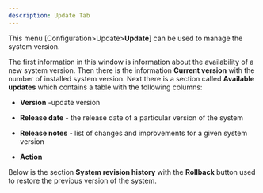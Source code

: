 ```yaml
---
description: Update Tab
---
```


This menu  [Configuration>Update>**Update**] can be used to manage the system version.

The first information in this window is information about the availability of a new system version. Then there is the information **Current version** with the number of installed system version. Next there is a section called **Available updates** which contains a table with the following columns:



- **Version** -update version

- **Release date** - the release date of a particular version of the system

- **Release notes** - list of changes and improvements for a given system version

- **Action**  

  

Below is the section **System revision history** with the **Rollback** button used to restore the previous version of the system.



























